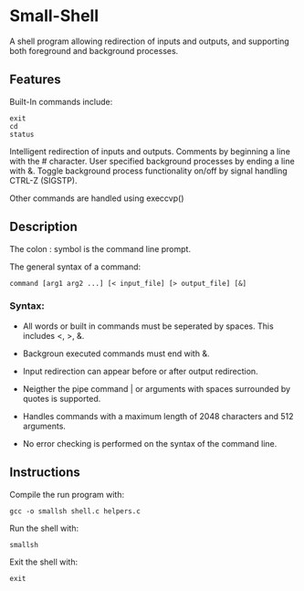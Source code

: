 # Small-Shell #
A shell program allowing redirection of inputs and outputs, and supporting both foreground and background processes.

## Features ##
Built-In commands include:
```
exit
cd
status
```

Intelligent redirection of inputs and outputs.
Comments by beginning a line with the # character.
User specified background processes by ending a line with &.
Toggle background process functionality on/off by signal handling CTRL-Z (SIGSTP).

Other commands are handled using execcvp()

## Description ##
The colon : symbol is the command line prompt.

The general syntax of a command:
```
command [arg1 arg2 ...] [< input_file] [> output_file] [&]
```

### Syntax: ###
* All words or built in commands must be seperated by spaces. This includes <, >, &.

* Backgroun executed commands must end with &.

* Input redirection can appear before or after output redirection.

* Neigther the pipe command | or arguments with spaces surrounded by quotes is supported.

* Handles commands with a maximum length of 2048 characters and 512 arguments.

* No error checking is performed on the syntax of the command line.

## Instructions ##
Compile the run program with:
```
gcc -o smallsh shell.c helpers.c
```
Run the shell with:
```
smallsh
```
Exit the shell with:
```
exit
```
